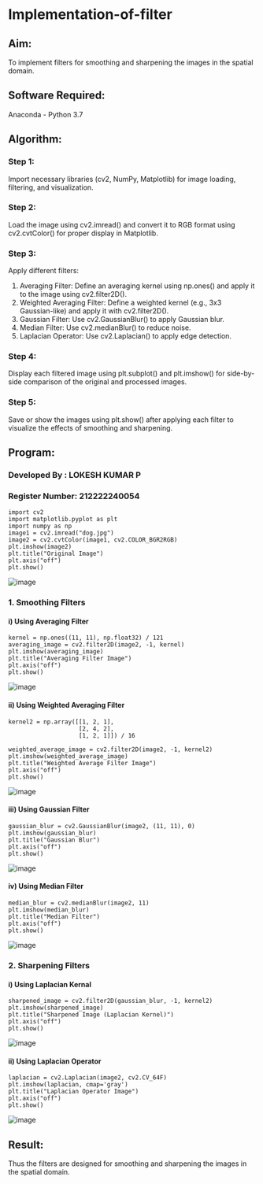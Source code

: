 # Implementation-of-filter
## Aim:
To implement filters for smoothing and sharpening the images in the spatial domain.

## Software Required:
Anaconda - Python 3.7

## Algorithm:
### Step 1: 
Import necessary libraries (cv2, NumPy, Matplotlib) for image loading, filtering, and visualization.

### Step 2: 
Load the image using cv2.imread() and convert it to RGB format using cv2.cvtColor() for proper display in Matplotlib.

### Step 3: 
Apply different filters:
1. Averaging Filter: Define an averaging kernel using np.ones() and apply it to the image using cv2.filter2D().
2. Weighted Averaging Filter: Define a weighted kernel (e.g., 3x3 Gaussian-like) and apply it with cv2.filter2D().
3. Gaussian Filter: Use cv2.GaussianBlur() to apply Gaussian blur.
4. Median Filter: Use cv2.medianBlur() to reduce noise.
5. Laplacian Operator: Use cv2.Laplacian() to apply edge detection.
    

### Step 4: 
Display each filtered image using plt.subplot() and plt.imshow() for side-by-side comparison of the original and processed images.

### Step 5: 
Save or show the images using plt.show() after applying each filter to visualize the effects of smoothing and sharpening.

## Program:
### Developed By   : LOKESH KUMAR P
### Register Number: 212222240054

```
import cv2
import matplotlib.pyplot as plt
import numpy as np
image1 = cv2.imread("dog.jpg")
image2 = cv2.cvtColor(image1, cv2.COLOR_BGR2RGB)
plt.imshow(image2)
plt.title("Original Image")
plt.axis("off")
plt.show()
```
![image](https://github.com/user-attachments/assets/e820508a-c75a-4bba-a230-9f9aabda0751)

### 1. Smoothing Filters

#### i) Using Averaging Filter
```
kernel = np.ones((11, 11), np.float32) / 121
averaging_image = cv2.filter2D(image2, -1, kernel)
plt.imshow(averaging_image)
plt.title("Averaging Filter Image")
plt.axis("off")
plt.show()
```

![image](https://github.com/user-attachments/assets/80240d4b-3a2c-4097-9fea-7710097768a2)

#### ii) Using Weighted Averaging Filter
```
kernel2 = np.array([[1, 2, 1],
                    [2, 4, 2],
                    [1, 2, 1]]) / 16

weighted_average_image = cv2.filter2D(image2, -1, kernel2)
plt.imshow(weighted_average_image)
plt.title("Weighted Average Filter Image")
plt.axis("off")
plt.show()
```
![image](https://github.com/user-attachments/assets/4393af77-7268-4fd7-bfb0-8fc9a588fb42)

#### iii) Using Gaussian Filter
```
gaussian_blur = cv2.GaussianBlur(image2, (11, 11), 0)
plt.imshow(gaussian_blur)
plt.title("Gaussian Blur")
plt.axis("off")
plt.show()

```
![image](https://github.com/user-attachments/assets/9539716d-0fee-485a-9fa8-b72e09fff9ea)


#### iv) Using Median Filter
```
median_blur = cv2.medianBlur(image2, 11)
plt.imshow(median_blur)
plt.title("Median Filter")
plt.axis("off")
plt.show()
```
![image](https://github.com/user-attachments/assets/93306f8b-d7e9-4453-b4cc-bf886622b80d)

### 2. Sharpening Filters
#### i) Using Laplacian Kernal
```
sharpened_image = cv2.filter2D(gaussian_blur, -1, kernel2)
plt.imshow(sharpened_image)
plt.title("Sharpened Image (Laplacian Kernel)")
plt.axis("off")
plt.show()
```
![image](https://github.com/user-attachments/assets/fa3d6545-fb7b-4170-b532-7d1805e17228)


#### ii) Using Laplacian Operator
```
laplacian = cv2.Laplacian(image2, cv2.CV_64F)
plt.imshow(laplacian, cmap='gray')
plt.title("Laplacian Operator Image")
plt.axis("off")
plt.show()
```
![image](https://github.com/user-attachments/assets/03dca938-f000-4640-a43a-6c87882eb80d)

## Result:
Thus the filters are designed for smoothing and sharpening the images in the spatial domain.
